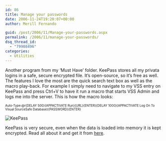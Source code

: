 ```yaml
---
id: 86
title: Manage your passwords
date: 2006-11-24T19:20:07+00:00
author: Merill Fernando

guid: /post/2006/11/Manage-your-passwords.aspx
permalink: /2006/11/manage-your-passwords/
dsq_thread_id:
  - "79908496"
categories:
  - Utilities
---
```

<p>Another program from my &lsquo;Must Have&rsquo; folder. KeePass stores all my privata logins in a safe, secure encrypted file. It&rsquo;s open-source,&nbsp;so it&rsquo;s free as well. The features I love the most are the quick search text box as well as the macro play-back. For example I simply need to navigate to my VSS entry on KeePass&nbsp;and press Ctrl+V to have it run a macro that starts VSS Admin and logs me into the server. This is how the macro looks:</p><font size="1">
<p>Auto-Type:@r{DELAY 500}{APPACTIVATE Run}{URL}{ENTER}{DELAY 1000}{APPACTIVATE Log On To Visual SourceSafe Database}{PASSWORD}{ENTER}</p></font>
<p><img alt="KeePass" src="http://www.merill.net/KeePass_small1.jpg" border="0" /></p>
<p>KeePass is very secure, even when the data is loaded into memory it is kept encrypted. Read all about it and get it from <a href="http://keepass.sourceforge.net/">here</a>.</p>